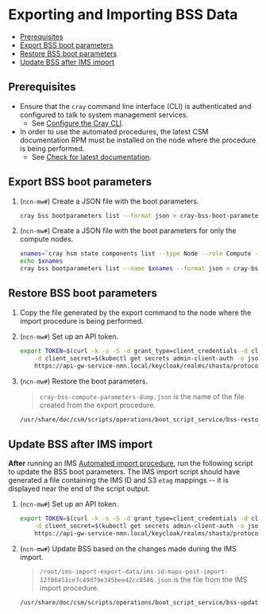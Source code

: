 # Exporting and Importing BSS Data

- [Prerequisites](#prerequisites)
- [Export BSS boot parameters](#export-bss-boot-parameters)
- [Restore BSS boot parameters](#restore-bss-boot-parameters)
- [Update BSS after IMS import](#update-bss-after-ims-import)

## Prerequisites

- Ensure that the `cray` command line interface (CLI) is authenticated and configured to talk to system management services.
  - See [Configure the Cray CLI](../configure_cray_cli.md).
- In order to use the automated procedures, the latest CSM documentation RPM must be installed on the node where the procedure is being performed.
  - See [Check for latest documentation](../../update_product_stream/README.md#check-for-latest-documentation).

## Export BSS boot parameters

1. (`ncn-mw#`) Create a JSON file with the boot parameters.

   ```bash
   cray bss bootparameters list --format json > cray-bss-boot-parameters-dump.json
   ```

1. (`ncn-mw#`) Create a JSON file with the boot parameters for only the compute nodes.

   ```bash
   xnames=`cray hsm state components list --type Node --role Compute --format json | jq -r '.[] | map(.ID) | join(",")'`
   echo $xnames
   cray bss bootparameters list --name $xnames --format json > cray-bss-compute-boot-parameters-dump.json
   ```

## Restore BSS boot parameters

1. Copy the file generated by the export command to the node where the import procedure is being performed.

1. (`ncn-mw#`) Set up an API token.

   ```bash
   export TOKEN=$(curl -k -s -S -d grant_type=client_credentials -d client_id=admin-client \
       -d client_secret=$(kubectl get secrets admin-client-auth -o jsonpath='{.data.client-secret}' | base64 -d) \
       https://api-gw-service-nmn.local/keycloak/realms/shasta/protocol/openid-connect/token | jq -r '.access_token')
   ```

1. (`ncn-mw#`) Restore the boot parameters.

   > `cray-bss-compute-parameters-dump.json` is the name of the file created from the export procedure.

   ```bash
   /usr/share/doc/csm/scripts/operations/boot_script_service/bss-restore-bootparameters.sh cray-bss-compute-parameters-dump.json
   ```

## Update BSS after IMS import

**After** running an IMS
[Automated import procedure](../image_management/Exporting_and_Importing_IMS_Data.md#automated-import-procedure),
run the following script to update the BSS boot parameters.
The IMS import script should have generated a file containing the IMS ID and S3 `etag` mappings -- it is displayed near
the end of the script output.

1. (`ncn-mw#`) Set up an API token.

   ```bash
   export TOKEN=$(curl -k -s -S -d grant_type=client_credentials -d client_id=admin-client \
       -d client_secret=$(kubectl get secrets admin-client-auth -o jsonpath='{.data.client-secret}' | base64 -d) \
       https://api-gw-service-nmn.local/keycloak/realms/shasta/protocol/openid-connect/token | jq -r '.access_token')
   ```

1. (`ncn-mw#`) Update BSS based on the changes made during the IMS import.

   > `/root/ims-import-export-data/ims-id-maps-post-import-12f86451ce7c49d79e345bee42cc8586.json` is the file from the IMS import procedure.

   ```bash
   /usr/share/doc/csm/scripts/operations/boot_script_service/bss-update-ids-egags.py /root/ims-import-export-data/ims-id-maps-post-import-12f86451ce7c49d79e345bee42cc8586.json
   ```
